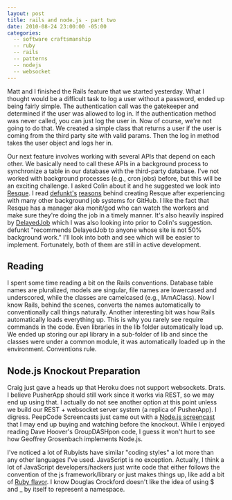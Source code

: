 ```yaml
---
layout: post
title: rails and node.js - part two
date: 2010-08-24 23:00:00 -05:00
categories:
  -- software craftsmanship
  -- ruby
  -- rails
  -- patterns
  -- nodejs
  -- websocket
---
```


Matt and I finished the Rails feature that we started yesterday.  What I thought would be a difficult task to log a user without a password, ended up being fairly simple.  The authentication call was the gatekeeper and determined if the user was allowed to log in.  If the authentication method was never called, you can just log the user in.  Now of course, we're not going to do that.  We created a simple class that returns a user if the user is coming from the third party site with valid params.  Then the log in method takes the user object and logs her in.

Our next feature involves working with several APIs that depend on each other.  We basically need to call these APIs in a background process to synchronize a table in our database with the third-party database.  I've not worked with background processes (e.g., cron jobs) before, but this will be an exciting challenge.  I asked Colin about it and he suggested we look into [Resque](http://github.com/resque).  I read [defunkt's](http://twitter.com/defunkt) [reasons](http://github.com/blog/542-introducing-resque) behind creating Resque after experiencing with many other background job systems for GitHub.  I like the fact that Resque has a manager aka monit/god who can watch the workers and make sure they're doing the job in a timely manner.  It's also heavily inspired by [DelayedJob](http://github.com/collectiveidea/delayed_job) which I was also looking into prior to Colin's suggestion.  defunkt "recommends DelayedJob to anyone whose site is not 50% background work."  I'll look into both and see which will be easier to implement.  Fortunately, both of them are still in active development.

## Reading

I spent some time reading a bit on the Rails conventions.  Database table names are pluralized, models are singular, file names are lowercased and underscored, while the classes are camelcased (e.g., IAmAClass).  Now I know Rails, behind the scenes, converts the names automatically to conventionally call things naturally.  Another interesting bit was how Rails automatically loads everything up.  This is why you rarely see require commands in the code.  Even libraries in the lib folder automatically load up.  We ended up storing our api library in a sub-folder of lib and since the classes were under a common module, it was automatically loaded up in the environment.  Conventions rule.

## Node.js Knockout Preparation

Craig just gave a heads up that Heroku does not support websockets.  Drats.  I believe PusherApp should still work since it works via REST, so we may end up using that.  I actually do not see another option at this point unless we build our REST + websocket server system (a replica of PusherApp).  I digress.  PeepCode Screencasts just came out with a [Node.js screencast](http://peepcode.com/products/nodejs-i) that I may end up buying and watching before the knockout.  While I enjoyed reading Dave Hoover's GroupDASHpon code, I guess it won't hurt to see how Geoffrey Grosenbach implements Node.js.  

I've noticed a lot of Rubyists have similar "coding styles" a lot more than any other languages I've used.  JavaScript is no exception.  Actually, I think a lot of JavaScript developers/hackers just write code that either follows the convention of the js framework/library or just makes things up, like add a bit of [Ruby flavor](http://ozmm.org/posts/javascript_style.html).  I know Douglas Crockford doesn't like the idea of using $ and \_ by itself to represent a namespace.
